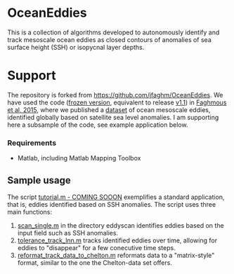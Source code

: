 # OceanEddies
This is a  collection of algorithms developed to autonomously identify and track mesoscale ocean
eddies as closed contours of anomalies of sea surface height (SSH) or isopycnal layer depths.

# Support
The repository is forked from https://github.com/jfaghm/OceanEddies. We have used the code ([frozen version](https://zenodo.org/record/13037#.XV6C3pMzZSw), equivalent to release [v1.1](https://github.com/ifrenger/OceanEddies/releases)) in [Faghmous et al, 2015](https://www.nature.com/articles/sdata201528), where we published a [dataset]( http://dx.doi.org/10.5061/dryad.gp40h) of ocean mesoscale eddies, identified globally based on satellite sea level anomalies. I am supporting here a subsample of the code, see example application below. 

### Requirements
 + Matlab, including Matlab Mapping Toolbox

## Sample usage
The script [tutorial.m - COMING SOOON](tutorial.m) exemplifies a standard application, that is, eddies identified based on SSH anomalies. The script uses three main functions:
1. [scan_single.m](eddyscan/scan_single.m) in the directory eddyscan identifies eddies based on the input field such as SSH anomalies.
2. [tolerance_track_lnn.m](track_lnn/tolerance_track_lnn.m) tracks identified eddies over time, allowing for eddies to "disappear" for a few conecutive time steps.
3. [reformat_track_data_to_chelton.m](track_lnn/reformat_track_data_to_chelton.m) reformats data to a "matrix-style" format, similar to the one the Chelton-data set offers.
